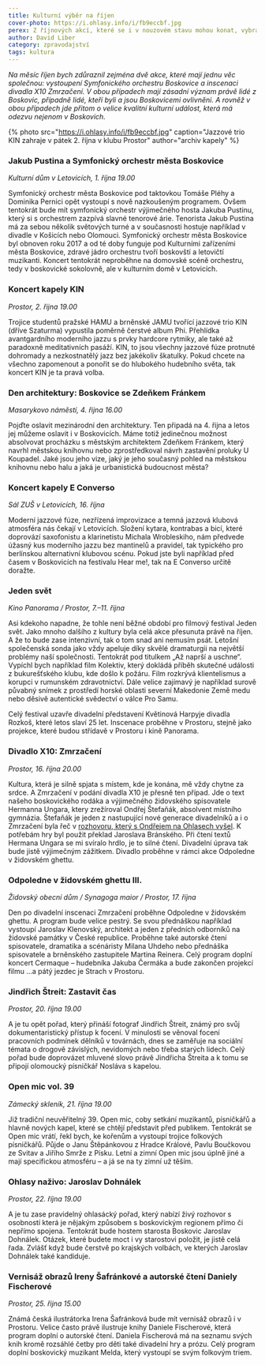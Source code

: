 ```yaml
---
title: Kulturní výběr na říjen
cover-photo: https://i.ohlasy.info/i/fb9eccbf.jpg
perex: Z říjnových akcí, které se i v nouzovém stavu mohou konat, vybral i tentokrát to nejzajímavější David Liber.
author: David Liber
category: zpravodajství
tags: kultura
---
```


*Na měsíc říjen bych zdůraznil zejména dvě akce, které mají jednu věc společnou: vystoupení Symfonického orchestru Boskovice a inscenaci divadla X10 Zmrzačení. V obou případech mají zásadní význam právě lidé z Boskovic, případně lidé, kteří byli a jsou Boskovicemi ovlivněni. A rovněž v obou případech jde přitom o velice kvalitní kulturní událost, která má odezvu nejenom v Boskovich.*

{% photo src="https://i.ohlasy.info/i/fb9eccbf.jpg" caption="Jazzové trio KIN zahraje v pátek 2. října v klubu Prostor" author="archiv kapely" %}

### Jakub Pustina a Symfonický orchestr města Boskovice

*Kulturní dům v Letovicích, 1. října 19.00*

Symfonický orchestr města Boskovice pod taktovkou Tomáše Pléhy a Dominika Pernici opět vystoupí s nově nazkoušeným programem. Ovšem tentokrát bude mít symfonický orchestr výjimečného hosta Jakuba Pustinu, který si s orchestrem zazpívá slavné tenorové árie. Tenorista Jakub Pustina má za sebou několik světových turné a v současnosti hostuje například v divadle v Košicích nebo Olomouci. Symfonický orchestr města Boskovice byl obnoven roku 2017 a od té doby funguje pod Kulturními zařízeními města Boskovice, zdravé jádro orchestru tvoří boskovští a letovičtí muzikanti. Koncert tentokrát neproběhne na domovské scéně orchestru, tedy v boskovické sokolovně, ale v kulturním domě v Letovicích.

### Koncert kapely KIN

*Prostor, 2. řijna 19.00*

Trojice studentů pražské HAMU a brněnské JAMU tvořící jazzové trio KIN (dříve Szaturma) vypustila poměrně čerstvé album Phi. Přehlídka avantgardního moderního jazzu s prvky hardcore rytmiky, ale také až paradoxně meditativních pasáží. KIN, to jsou všechny jazzové fúze protnuté dohromady a nezkostnatělý jazz bez jakékoliv škatulky. Pokud chcete na všechno zapomenout a ponořit se do hlubokého hudebního světa, tak koncert KIN je ta pravá volba.

### Den architektury: Boskovice se Zdeňkem Fránkem

*Masarykovo náměstí, 4. řijna 16.00*

Pojďte oslavit mezinárodní den architektury. Ten připadá na 4. řijna a letos jej můžeme oslavit i v Boskovicích. Máme totiž jedinečnou možnost absolvovat procházku s městským architektem Zdeňkem Fránkem, který navrhl městskou knihovnu nebo zprostředkoval návrh zastavění proluky U Koupadel. Jaké jsou jeho vize, jaký je jeho současný pohled na městskou knihovnu nebo halu a jaká je urbanistická budoucnost města? 

### Koncert kapely E Converso

*Sál ZUŠ v Letovicích, 16. října*

Moderní jazzové fúze, nezřízená improvizace a temná jazzová klubová atmosféra nás čekají v Letovicích. Složení kytara, kontrabas a bicí, které doprovází saxofonistu a klarinetistu Michala Wrobleskiho, nám předvede úžasný kus moderního jazzu bez mantinelů a pravidel, tak typického pro berlínskou alternativní klubovou scénu. Pokud jste byli například před časem v Boskovicích na festivalu Hear me!, tak na E Converso určitě doražte.

### Jeden svět

*Kino Panorama / Prostor, 7.–11. řijna*

Asi kdekoho napadne, že tohle není běžné období pro filmový festival Jeden svět. Jako mnoho dalšího z kultury byla celá akce přesunuta právě na říjen. A že to bude zase intenzivní, tak o tom snad ani nemusím psát. Letošní společenská sonda jako vždy apeluje díky skvělé dramaturgii na největší problémy naší společnosti. Tentokrát pod titulkem „Až naprší a uschne“. Vypíchl bych například film Kolektiv, který dokládá příběh skutečné události z bukurešťského klubu, kde došlo k požáru. Film rozkrývá klientelismus a korupci v rumunském zdravotnictví. Dále velice zajímavý je například surově půvabný snímek z prostředí horské oblasti severní Makedonie Země medu nebo děsivě autentické svědectví o válce Pro Samu. 

Celý festival uzavře divadelní představení Květinová Harpyje divadla Rozkoš, které letos slaví 25 let. Inscenace proběhne v Prostoru, stejně jako projekce, které budou střídavě v Prostoru i kině Panorama. 

### Divadlo X10: Zmrzačení

*Prostor, 16. října 20.00*

Kultura, která je silně spjata s místem, kde je konána, mě vždy chytne za srdce. A Zmrzačení v podání divadla X10 je přesně ten případ. Jde o text našeho boskovického rodáka a výjimečného židovského spisovatele Hermanna Ungara, ktery zrežíroval Ondřej Štefaňák, absolvent místního gymnázia. Štefaňák je jeden z nastupující nové generace divadelníků a i o Zmrzačení byla řeč v [rozhovoru, který s Ondřejem na Ohlasech vyšel](https://ohlasy.info/clanky/2020/09/rozhovor-stefanak.html). K potřebám hry byl použit překlad Jaroslava Bránského. Při čtení textů Hermana Ungara se mi svíralo hrdlo, je to silné čtení. Divadelní úprava tak bude jistě výjimečným zážitkem. Divadlo proběhne v rámci akce Odpoledne v židovském ghettu.

### Odpoledne v židovském ghettu III.

*Židovský obecní dům / Synagoga maior / Prostor, 17. října*

Den po divadelní inscenaci Zmrzačení proběhne Odpoledne v židovském ghettu. A program bude velice pestrý. Se svou přednáškou například vystoupí Jaroslav Klenovský, architekt a jeden z předních odborníků na židovské památky v České republice. Proběhne také autorské čtení spisovatele, dramatika a scénáristy Milana Uhdeho nebo přednáška spisovatele a brněnského zastupitele Martina Reinera. Celý program doplní koncert Cermaque – hudebníka Jakuba Čermáka a bude zakončen projekcí filmu …a pátý jezdec je Strach v Prostoru.

### Jindřich Štreit: Zastavit čas

*Prostor, 20. října 19.00*

A je tu opět pořad, který přináší fotograf Jindřich Štreit, známý pro svůj dokumentaristický přístup k focení. V minulosti se věnoval focení pracovních podmínek dělníků v továrnách, dnes se zaměřuje na sociální témata o drogově závislých, nevidomých nebo třeba starých lidech. Celý pořad bude doprovázet mluvené slovo právě Jindřicha Štreita a k tomu se připojí olomoucký písničkář Nosláva s kapelou.

### Open mic vol. 39

*Zámecký skleník, 21. října 19.00*

Již tradiční neuvěřitelný 39. Open mic, coby setkání muzikantů, písničkářů a hlavně nových kapel, které se chtějí představit před publikem. Tentokrát se Open mic vrátí, řekl bych, ke kořenům a vystoupí trojice folkových písničkářů. Půjde o Janu Štěpánkovou z Hradce Králové, Pavlu Boučkovou ze Svitav a Jiřího Smrže z Písku. Letní a zimní Open mic jsou úplně jiné a mají specifickou atmosféru – a já se na ty zimní už těším.   

### Ohlasy naživo: Jaroslav Dohnálek

*Prostor, 22. října 19.00*

A je tu zase pravidelný ohlasácký pořad, který nabízí živý rozhovor s osobností která je nějakým způsobem s boskovickým regionem přímo či nepřímo spojena. Tentokrát bude hostem starosta Boskovic Jaroslav Dohnálek. Otázek, které budete moct i vy starostovi položit, je jistě celá řada. Zvlášť když bude čerstvě po krajských volbách, ve kterých Jaroslav Dohnálek také kandiduje.

### Vernisáž obrazů Ireny Šafránkové a autorské čtení Daniely Fischerové

*Prostor, 25. řijna 15.00*

Známá česká ilustrátorka Irena Šafránková bude mít vernisáž obrazů i v Prostoru. Velice často právě ilustruje knihy Daniele Fischerové, která program doplní o autorské čtení. Daniela Fischerová má na seznamu svých knih kromě rozsáhlé četby pro děti také divadelní hry a prózu. Celý program doplní boskovický muzikant Melda, který vystoupí se svým folkovým triem.
